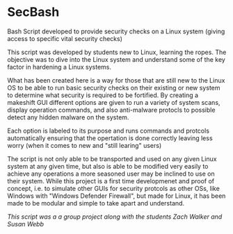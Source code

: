 # SecBash
Bash Script developed to provide security checks on a Linux system (giving access to specific vital security checks)

This script was developed by students new to Linux, learning the ropes.
The objective was to dive into the Linux system and understand some of the key factor in hardening a Linux systems.

What has been created here is a way for those that are still new to the Linux OS to be able to run basic security checks on their existing or new system to determine what security is required to be fortified. By creating a makeshift GUI different options are given to run a variety of system scans, display operation commands, and also anti-malware protocls to possible detect any hidden malware on the system. 

Each option is labeled to its purpose and runs commands and protcols automatically ensuring that the opertation is done correctly leaving less worry (when it comes to new and "still learing" users)

The script is not only able to be transported and used on any given Linux system at any given time, but also is able to be modified very easily to achieve any operations a more seasoned user may be inclined to use on their system. While this project is a first time developmenet and proof of concept, i.e. to simulate other GUIs for security protcols as other OSs, like Windows with "Windows Defender Firewall", but made for Linux, it has been made to be modular and simple to take apart and understand.

*This script was a a group project along with the students Zach Walker and Susan Webb*

